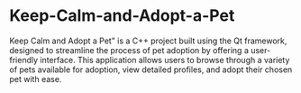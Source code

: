 # Keep-Calm-and-Adopt-a-Pet
Keep Calm and Adopt a Pet" is a C++ project built using the Qt framework, designed to streamline the process of pet adoption by offering a user-friendly interface. This application allows users to browse through a variety of pets available for adoption, view detailed profiles, and adopt their chosen pet with ease.
